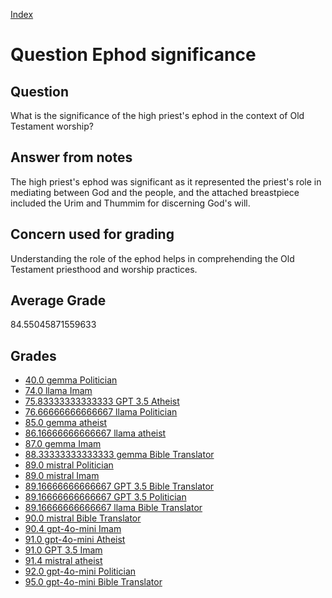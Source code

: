 
[Index](../../index.md)
# Question Ephod significance
## Question
What is the significance of the high priest's ephod in the context of Old Testament worship?

## Answer from notes
The high priest's ephod was significant as it represented the priest's role in mediating between God and the people, and the attached breastpiece included the Urim and Thummim for discerning God's will.

## Concern used for grading
Understanding the role of the ephod helps in comprehending the Old Testament priesthood and worship practices.

## Average Grade
84.55045871559633

## Grades
 * [40.0 gemma Politician](../answers/gemma_Politician/Ephod_significance.md)
 * [74.0 llama Imam](../answers/llama_Imam/Ephod_significance.md)
 * [75.83333333333333 GPT 3.5 Atheist](../answers/GPT_3.5_Atheist/Ephod_significance.md)
 * [76.66666666666667 llama Politician](../answers/llama_Politician/Ephod_significance.md)
 * [85.0 gemma atheist](../answers/gemma_atheist/Ephod_significance.md)
 * [86.16666666666667 llama atheist](../answers/llama_atheist/Ephod_significance.md)
 * [87.0 gemma Imam](../answers/gemma_Imam/Ephod_significance.md)
 * [88.33333333333333 gemma Bible Translator](../answers/gemma_Bible_Translator/Ephod_significance.md)
 * [89.0 mistral Politician](../answers/mistral_Politician/Ephod_significance.md)
 * [89.0 mistral Imam](../answers/mistral_Imam/Ephod_significance.md)
 * [89.16666666666667 GPT 3.5 Bible Translator](../answers/GPT_3.5_Bible_Translator/Ephod_significance.md)
 * [89.16666666666667 GPT 3.5 Politician](../answers/GPT_3.5_Politician/Ephod_significance.md)
 * [89.16666666666667 llama Bible Translator](../answers/llama_Bible_Translator/Ephod_significance.md)
 * [90.0 mistral Bible Translator](../answers/mistral_Bible_Translator/Ephod_significance.md)
 * [90.4 gpt-4o-mini Imam](../answers/gpt-4o-mini_Imam/Ephod_significance.md)
 * [91.0 gpt-4o-mini Atheist](../answers/gpt-4o-mini_Atheist/Ephod_significance.md)
 * [91.0 GPT 3.5 Imam](../answers/GPT_3.5_Imam/Ephod_significance.md)
 * [91.4 mistral atheist](../answers/mistral_atheist/Ephod_significance.md)
 * [92.0 gpt-4o-mini Politician](../answers/gpt-4o-mini_Politician/Ephod_significance.md)
 * [95.0 gpt-4o-mini Bible Translator](../answers/gpt-4o-mini_Bible_Translator/Ephod_significance.md)
